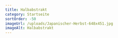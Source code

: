 ```yaml
---
title: Halbabstrakt
category: Startseite
sortOrder: -50
imageUrl: /uploads/Japanischer-Herbst-648x451.jpg
imageAlt: Halbabstrakt
---
```

